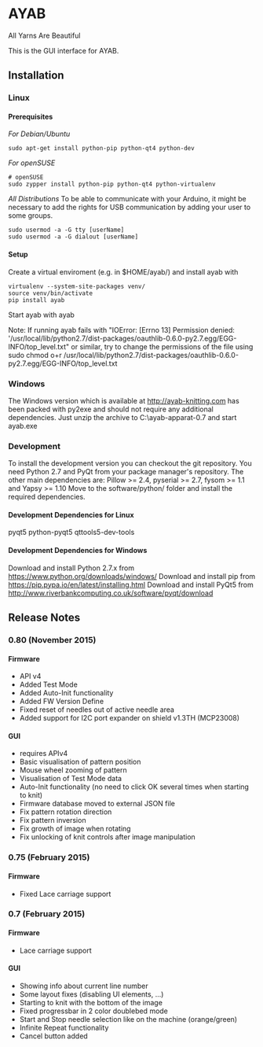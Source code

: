 # AYAB

All Yarns Are Beautiful

This is the GUI interface for AYAB.

## Installation

### Linux

#### Prerequisites

*For Debian/Ubuntu*

    sudo apt-get install python-pip python-qt4 python-dev

*For openSUSE*

    # openSUSE
    sudo zypper install python-pip python-qt4 python-virtualenv

*All Distributions*
To be able to communicate with your Arduino, it might be necessary to add the rights for USB communication by adding your user to some groups.

    sudo usermod -a -G tty [userName]
    sudo usermod -a -G dialout [userName]

#### Setup

Create a virtual enviroment (e.g. in $HOME/ayab/) and install ayab with

    virtualenv --system-site-packages venv/
    source venv/bin/activate
    pip install ayab

Start ayab with
    ayab

Note: If running ayab fails with "IOError: [Errno 13] Permission denied: '/usr/local/lib/python2.7/dist-packages/oauthlib-0.6.0-py2.7.egg/EGG-INFO/top_level.txt" or similar, try to change the permissions of the file using
    sudo chmod o+r /usr/local/lib/python2.7/dist-packages/oauthlib-0.6.0-py2.7.egg/EGG-INFO/top_level.txt

### Windows

The Windows version which is available at http://ayab-knitting.com has been packed with py2exe and should not require
any additional dependencies. Just unzip the archive to C:\ayab-apparat-0.7 and
start ayab.exe

### Development

To install the development version you can checkout the git repository. You need Python 2.7 and PyQt from your package manager's repository.
The other main dependencies are: Pillow >= 2.4, pyserial >= 2.7, fysom >= 1.1 and Yapsy >= 1.10
Move to the software/python/ folder and install the required dependencies.

#### Development Dependencies for Linux

pyqt5
python-pyqt5
qttools5-dev-tools

#### Development Dependencies for Windows

Download and install Python 2.7.x from
    https://www.python.org/downloads/windows/
Download and install pip from
    https://pip.pypa.io/en/latest/installing.html
Download and install PyQt5 from
    http://www.riverbankcomputing.co.uk/software/pyqt/download

## Release Notes

### 0.80 (November 2015)

#### Firmware

* API v4
* Added Test Mode
* Added Auto-Init functionality
* Added FW Version Define
* Fixed reset of needles out of active needle area
* Added support for I2C port expander on shield v1.3TH (MCP23008)

#### GUI

* requires APIv4
* Basic visualisation of pattern position
* Mouse wheel zooming of pattern
* Visualisation of Test Mode data
* Auto-Init functionality (no need to click OK several times when starting to knit)
* Firmware database moved to external JSON file
* Fix pattern rotation direction
* Fix pattern inversion
* Fix growth of image when rotating
* Fix unlocking of knit controls after image manipulation

### 0.75 (February 2015)

#### Firmware

* Fixed Lace carriage support

### 0.7 (February 2015)

#### Firmware

* Lace carriage support

#### GUI

* Showing info about current line number
* Some layout fixes (disabling UI elements, ...)
* Starting to knit with the bottom of the image
* Fixed progressbar in 2 color doublebed mode
* Start and Stop needle selection like on the machine (orange/green)
* Infinite Repeat functionality
* Cancel button added
